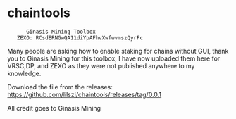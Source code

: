 # chaintools

          Ginasis Mining Toolbox
       ZEXO: RCsdERNGwQA11diYpAFhvXwfwvmszQyrFc
      
Many people are asking how to enable staking for chains without GUI, thank you to Ginasis Mining for this toolbox, I have now uploaded them here for VRSC,DP, and ZEXO as they were not published anywhere to my knowledge. 

Download the file from the releases: https://github.com/lilszi/chaintools/releases/tag/0.0.1

All credit goes to Ginasis Mining
